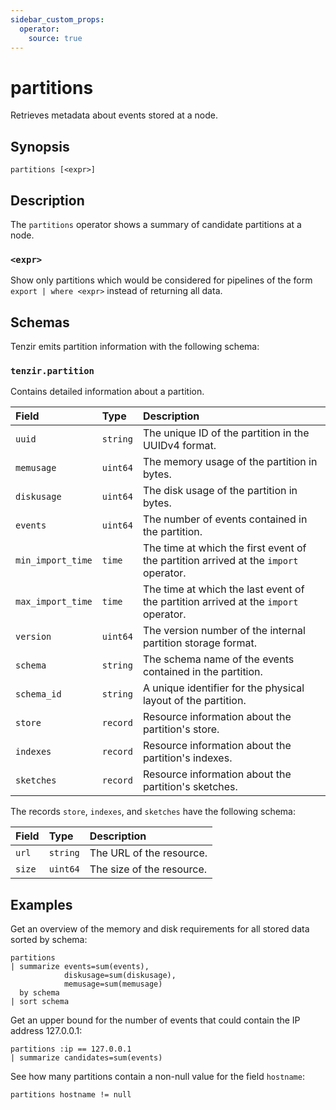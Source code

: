 ```yaml
---
sidebar_custom_props:
  operator:
    source: true
---
```


# partitions

Retrieves metadata about events stored at a node.

## Synopsis

```
partitions [<expr>]
```

## Description

The `partitions` operator shows a summary of candidate partitions at a node.

### `<expr>`

Show only partitions which would be considered for pipelines of the form
`export | where <expr>` instead of returning all data.

## Schemas

Tenzir emits partition information with the following schema:

### `tenzir.partition`

Contains detailed information about a partition.

|Field|Type|Description|
|:-|:-|:-|
|`uuid`|`string`|The unique ID of the partition in the UUIDv4 format.|
|`memusage`|`uint64`|The memory usage of the partition in bytes.|
|`diskusage`|`uint64`|The disk usage of the partition in bytes.|
|`events`|`uint64`|The number of events contained in the partition.|
|`min_import_time`|`time`|The time at which the first event of the partition arrived at the `import` operator.|
|`max_import_time`|`time`|The time at which the last event of the partition arrived at the `import` operator.|
|`version`|`uint64`|The version number of the internal partition storage format.|
|`schema`|`string`|The schema name of the events contained in the partition.|
|`schema_id`|`string`|A unique identifier for the physical layout of the partition.|
|`store`|`record`|Resource information about the partition's store.|
|`indexes`|`record`|Resource information about the partition's indexes.|
|`sketches`|`record`|Resource information about the partition's sketches.|

The records `store`, `indexes`, and `sketches` have the following schema:

|Field|Type|Description|
|:-|:-|:-|
|`url`|`string`|The URL of the resource.|
|`size`|`uint64`|The size of the resource.|

## Examples

Get an overview of the memory and disk requirements for all stored data sorted
by schema:

```
partitions
| summarize events=sum(events),
            diskusage=sum(diskusage),
            memusage=sum(memusage)
  by schema
| sort schema
```

Get an upper bound for the number of events that could contain the IP address
127.0.0.1:

```
partitions :ip == 127.0.0.1
| summarize candidates=sum(events)
```

See how many partitions contain a non-null value for the field `hostname`:

```
partitions hostname != null
```
